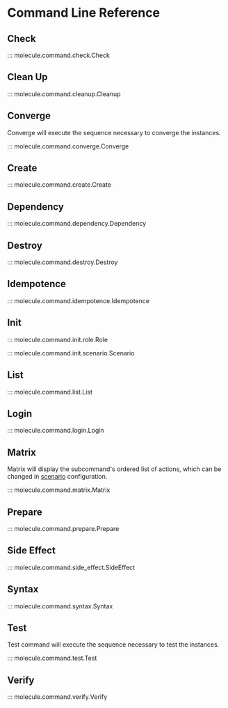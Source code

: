 # Command Line Reference

## Check

::: molecule.command.check.Check

## Clean Up

::: molecule.command.cleanup.Cleanup

## Converge

Converge will execute the sequence necessary to converge the instances.

::: molecule.command.converge.Converge

## Create

::: molecule.command.create.Create

## Dependency

::: molecule.command.dependency.Dependency

## Destroy

::: molecule.command.destroy.Destroy

## Idempotence

::: molecule.command.idempotence.Idempotence

## Init

::: molecule.command.init.role.Role

::: molecule.command.init.scenario.Scenario

## List

::: molecule.command.list.List

## Login

::: molecule.command.login.Login

## Matrix

Matrix will display the subcommand's ordered list of actions, which can
be changed in
[scenario](https://molecule.readthedocs.io/en/latest/configuration.html#scenario)
configuration.

::: molecule.command.matrix.Matrix

## Prepare

::: molecule.command.prepare.Prepare

## Side Effect

::: molecule.command.side_effect.SideEffect

## Syntax

::: molecule.command.syntax.Syntax

## Test

Test command will execute the sequence necessary to test the instances.

::: molecule.command.test.Test

## Verify

::: molecule.command.verify.Verify
